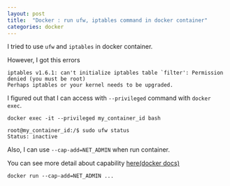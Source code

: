 ```yaml
---
layout: post
title:  "Docker : run ufw, iptables command in docker container"
categories: docker
---
```


I tried to use `ufw` and `iptables` in docker container.

However, I got this errors

```
iptables v1.6.1: can't initialize iptables table `filter': Permission denied (you must be root)
Perhaps iptables or your kernel needs to be upgraded.
```


I figured out that I can access with `--privileged` command with `docker exec`.


```
docker exec -it --privileged my_container_id bash

root@my_container_id:/$ sudo ufw status
Status: inactive
```

Also, I can use `--cap-add=NET_ADMIN` when run container.

You can see more detail about capability [here(docker docs)](https://docs.docker.com/engine/reference/run/#runtime-privilege-and-linux-capabilities)

```
docker run --cap-add=NET_ADMIN ...
```

